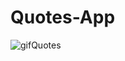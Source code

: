 # Quotes-App
![gifQuotes](https://github.com/user-attachments/assets/a1fa0352-25dd-4de1-95b0-6be2f1f63bee)
